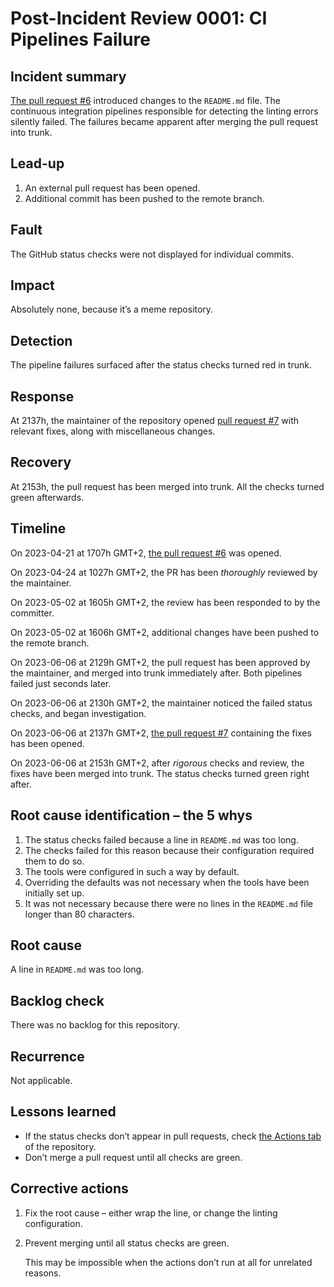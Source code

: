 # Post-Incident Review 0001: CI Pipelines Failure

## Incident summary

[The pull request #6](https://github.com/amrwc/k8s-pronunciations/pull/6) introduced changes to the `README.md` file.
The continuous integration pipelines responsible for detecting the linting errors silently failed.
The failures became apparent after merging the pull request into trunk.

## Lead-up

1. An external pull request has been opened.
1. Additional commit has been pushed to the remote branch.

## Fault

The GitHub status checks were not displayed for individual commits.

## Impact

Absolutely none, because it’s a meme repository.

## Detection

The pipeline failures surfaced after the status checks turned red in trunk.

## Response

At 2137h, the maintainer of the repository opened [pull request #7](https://github.com/amrwc/k8s-pronunciations/pull/7) with relevant fixes, along with miscellaneous changes.

## Recovery

At 2153h, the pull request has been merged into trunk.
All the checks turned green afterwards.

## Timeline

On 2023-04-21 at 1707h GMT+2, [the pull request #6](https://github.com/amrwc/k8s-pronunciations/pull/6) was opened.

On 2023-04-24 at 1027h GMT+2, the PR has been _thoroughly_ reviewed by the maintainer.

On 2023-05-02 at 1605h GMT+2, the review has been responded to by the committer.

On 2023-05-02 at 1606h GMT+2, additional changes have been pushed to the remote branch.

On 2023-06-06 at 2129h GMT+2, the pull request has been approved by the maintainer, and merged into trunk immediately after.
Both pipelines failed just seconds later.

On 2023-06-06 at 2130h GMT+2, the maintainer noticed the failed status checks, and began investigation.

On 2023-06-06 at 2137h GMT+2, [the pull request #7](https://github.com/amrwc/k8s-pronunciations/pull/7) containing the fixes has been opened.

On 2023-06-06 at 2153h GMT+2, after _rigorous_ checks and review, the fixes have been merged into trunk.
The status checks turned green right after.

## Root cause identification – the 5 whys

1. The status checks failed because a line in `README.md` was too long.
1. The checks failed for this reason because their configuration required them to do so.
1. The tools were configured in such a way by default.
1. Overriding the defaults was not necessary when the tools have been initially set up.
1. It was not necessary because there were no lines in the `README.md` file longer than 80 characters.

## Root cause

A line in `README.md` was too long.

## Backlog check

There was no backlog for this repository.

## Recurrence

Not applicable.

## Lessons learned

- If the status checks don’t appear in pull requests, check [the Actions tab](https://github.com/amrwc/k8s-pronunciations/actions) of the repository.
- Don’t merge a pull request until all checks are green.

## Corrective actions

1. Fix the root cause – either wrap the line, or change the linting configuration.
1. Prevent merging until all status checks are green.

   This may be impossible when the actions don’t run at all for unrelated reasons.
